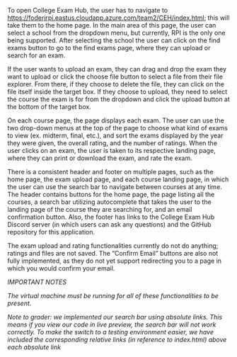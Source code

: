 To open College Exam Hub, the user has to navigate to https://foderjrpi.eastus.cloudapp.azure.com/team2/CEH/index.html; this will take them to the home page. In the main area of this page, the user can select a school from the dropdown menu, but currently, RPI is the only one being supported. After selecting the school the user can click on the find exams button to go to the find exams page, where they can upload or search for an exam. 

If the user wants to upload an exam, they can drag and drop the exam they want to upload or click the choose file button to select a file from their file explorer. From there, if they choose to delete the file, they can click on the file itself inside the target box. If they choose to upload, they need to select the course the exam is for from the dropdown and click the upload button at the bottom of the target box.

On each course page, the page displays each exam. The user can use the two drop-down menus at the top of the page to choose what kind of exams to view (ex. midterm, final, etc.), and sort the exams displayed by the year they were given, the overall rating, and the number of ratings. When the user clicks on an exam, the user is taken to its respective landing page, where they can print or download the exam, and rate the exam.

There is a consistent header and footer on multiple pages, such as the home page, the exam upload page, and each course landing page, in which the user can use the search bar to navigate between courses at any time. The header contains buttons for the home page, the page listing all the courses, a search bar utilizing autocomplete that takes the user to the landing page of the course they are searching for, and an email confirmation button. Also, the footer has links to the College Exam Hub Discord server (in which users can ask any questions) and the GitHub repository for this application.

The exam upload and rating functionalities currently do not do anything; ratings and files are not saved. The “Confirm Email” buttons are also not fully implemented, as they do not yet support redirecting you to a page in which you would confirm your email.



*IMPORTANT NOTES* 

*The virtual machine must be running for all of these functionalities to be present.*

*Note to grader: we implemented our search bar using absolute links. This means if you view our code in live preview, the search bar will not work correctly. To make the switch to a testing environment easier, we have included the corresponding relative links (in reference to index.html) above each absolute link*
